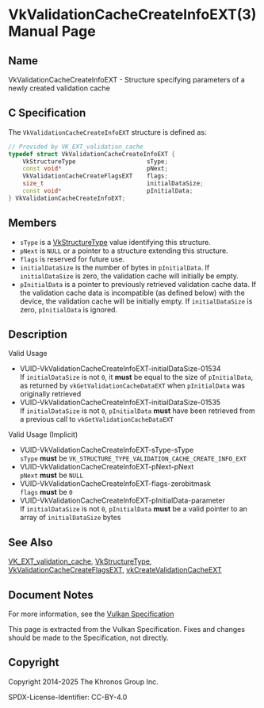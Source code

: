 # VkValidationCacheCreateInfoEXT(3) Manual Page

## Name

VkValidationCacheCreateInfoEXT - Structure specifying parameters of a newly created validation cache



## [](#_c_specification)C Specification

The `VkValidationCacheCreateInfoEXT` structure is defined as:

```c++
// Provided by VK_EXT_validation_cache
typedef struct VkValidationCacheCreateInfoEXT {
    VkStructureType                    sType;
    const void*                        pNext;
    VkValidationCacheCreateFlagsEXT    flags;
    size_t                             initialDataSize;
    const void*                        pInitialData;
} VkValidationCacheCreateInfoEXT;
```

## [](#_members)Members

- `sType` is a [VkStructureType](https://registry.khronos.org/vulkan/specs/latest/man/html/VkStructureType.html) value identifying this structure.
- `pNext` is `NULL` or a pointer to a structure extending this structure.
- `flags` is reserved for future use.
- `initialDataSize` is the number of bytes in `pInitialData`. If `initialDataSize` is zero, the validation cache will initially be empty.
- `pInitialData` is a pointer to previously retrieved validation cache data. If the validation cache data is incompatible (as defined below) with the device, the validation cache will be initially empty. If `initialDataSize` is zero, `pInitialData` is ignored.

## [](#_description)Description

Valid Usage

- [](#VUID-VkValidationCacheCreateInfoEXT-initialDataSize-01534)VUID-VkValidationCacheCreateInfoEXT-initialDataSize-01534  
  If `initialDataSize` is not `0`, it **must** be equal to the size of `pInitialData`, as returned by `vkGetValidationCacheDataEXT` when `pInitialData` was originally retrieved
- [](#VUID-VkValidationCacheCreateInfoEXT-initialDataSize-01535)VUID-VkValidationCacheCreateInfoEXT-initialDataSize-01535  
  If `initialDataSize` is not `0`, `pInitialData` **must** have been retrieved from a previous call to `vkGetValidationCacheDataEXT`

Valid Usage (Implicit)

- [](#VUID-VkValidationCacheCreateInfoEXT-sType-sType)VUID-VkValidationCacheCreateInfoEXT-sType-sType  
  `sType` **must** be `VK_STRUCTURE_TYPE_VALIDATION_CACHE_CREATE_INFO_EXT`
- [](#VUID-VkValidationCacheCreateInfoEXT-pNext-pNext)VUID-VkValidationCacheCreateInfoEXT-pNext-pNext  
  `pNext` **must** be `NULL`
- [](#VUID-VkValidationCacheCreateInfoEXT-flags-zerobitmask)VUID-VkValidationCacheCreateInfoEXT-flags-zerobitmask  
  `flags` **must** be `0`
- [](#VUID-VkValidationCacheCreateInfoEXT-pInitialData-parameter)VUID-VkValidationCacheCreateInfoEXT-pInitialData-parameter  
  If `initialDataSize` is not `0`, `pInitialData` **must** be a valid pointer to an array of `initialDataSize` bytes

## [](#_see_also)See Also

[VK\_EXT\_validation\_cache](https://registry.khronos.org/vulkan/specs/latest/man/html/VK_EXT_validation_cache.html), [VkStructureType](https://registry.khronos.org/vulkan/specs/latest/man/html/VkStructureType.html), [VkValidationCacheCreateFlagsEXT](https://registry.khronos.org/vulkan/specs/latest/man/html/VkValidationCacheCreateFlagsEXT.html), [vkCreateValidationCacheEXT](https://registry.khronos.org/vulkan/specs/latest/man/html/vkCreateValidationCacheEXT.html)

## [](#_document_notes)Document Notes

For more information, see the [Vulkan Specification](https://registry.khronos.org/vulkan/specs/latest/html/vkspec.html#VkValidationCacheCreateInfoEXT)

This page is extracted from the Vulkan Specification. Fixes and changes should be made to the Specification, not directly.

## [](#_copyright)Copyright

Copyright 2014-2025 The Khronos Group Inc.

SPDX-License-Identifier: CC-BY-4.0